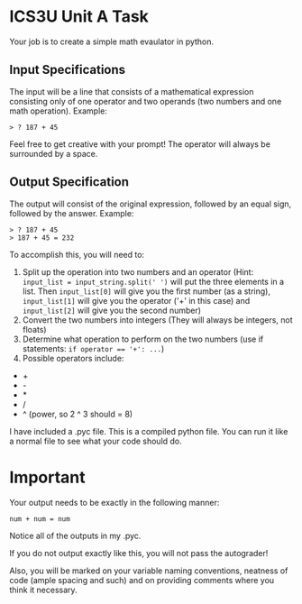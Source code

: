 # ICS3U Unit A Task

Your job is to create a simple math evaulator in python.

## Input Specifications
The input will be a line that consists of a mathematical expression consisting only of one operator and two operands (two numbers and one math operation).
Example:
```
> ? 187 + 45
```
Feel free to get creative with your prompt!
The operator will always be surrounded by a space.

## Output Specification
The output will consist of the original expression, followed by an equal sign, followed by the answer.
Example:
```
> ? 187 + 45
> 187 + 45 = 232
```

To accomplish this, you will need to:
1. Split up the operation into two numbers and an operator (Hint: `input_list = input_string.split(' ')` will put the three elements in a list. Then `input_list[0]` will give you the first number (as a string), `input_list[1]` will give you the operator ('+' in this case) and `input_list[2]` will give you the second number)
2. Convert the two numbers into integers (They will always be integers, not floats)
3. Determine what operation to perform on the two numbers (use if statements: `if operator == '+': ...`)
4. Possible operators include:
  * \+
  * \-
  * \*
  * /
  * ^ (power, so 2 ^ 3 should = 8)

I have included a .pyc file. This is a compiled python file. You can run it like a normal file to see what your code should do.

# Important
Your output needs to be exactly in the following manner:
```
num + num = num
```
Notice all of the outputs in my .pyc.

If you do not output exactly like this, you will not pass the autograder!

Also, you will be marked on your variable naming conventions, neatness of code (ample spacing and such) and on providing comments where you think it necessary.
